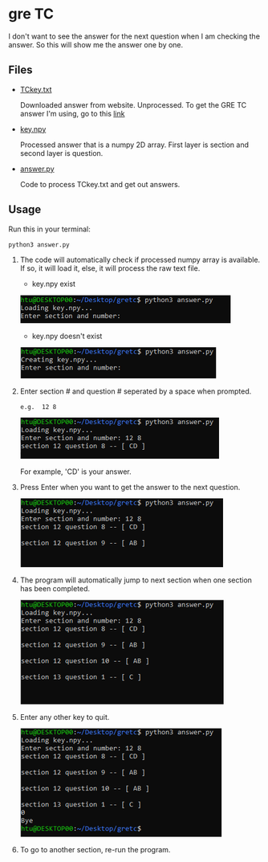 # gre TC

I don't want to see the answer for the next question when I am checking the answer. So this will show me the answer one by one.


## Files

- [TCkey.txt](https://github.com/h-tu/gizmo_collection/blob/master/gretc/TCkey.txt)
    
    Downloaded answer from website. Unprocessed. To get the GRE TC answer I'm using, go to this [link](https://mp.weixin.qq.com/s/xaG6s4ETujJoaJpoJ7pcbw)

- [key.npy](https://github.com/h-tu/gizmo_collection/blob/master/gretc/key.npy)

    Processed answer that is a numpy 2D array. First layer is section and second layer is question.

- [answer.py](https://github.com/h-tu/gizmo_collection/blob/master/gretc/answer.py)

    Code to process TCkey.txt and get out answers.

## Usage

Run this in your terminal:

```
python3 answer.py
```

1. The code will automatically check if processed numpy array is available. If so, it will load it, else, it will process the raw text file.

    - key.npy exist
    
    ![img1](img/1.PNG)

    - key.npy doesn't exist
    
    ![img6](img/6.PNG)

2. Enter section # and question # seperated by a space when prompted. 

    ```
    e.g.  12 8
    ```
    ![img2](img/2.PNG)

    For example, 'CD' is your answer.

3. Press Enter when you want to get the answer to the next question.

    ![img3](img/3.PNG)

4. The program will automatically jump to next section when one section has been completed. 

    ![img4](img/4.PNG)

5. Enter any other key to quit.

    ![img5](img/5.PNG)

6. To go to another section, re-run the program.
